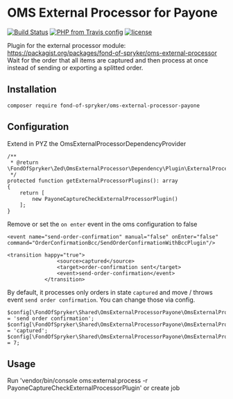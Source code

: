 # OMS External Processor for Payone
[![Build Status](https://travis-ci.org/fond-of/spryker-oms-external-processor-payone.svg?branch=master)](https://travis-ci.org/fond-of/spryker-oms-external-processor-payone)
[![PHP from Travis config](https://img.shields.io/travis/php-v/fond-of/spryker-oms-external-processor-payone.svg)](https://php.net/)
[![license](https://img.shields.io/github/license/fond-of/spryker-oms-external-processor-payone.svg)](https://packagist.org/packages/fond-of-spryker/oms-external-processor-payone)

Plugin for the external processor module: https://packagist.org/packages/fond-of-spryker/oms-external-processor
Wait for the order that all items are captured and then process at once instead of sending or exporting a splitted order.

## Installation

```
composer require fond-of-spryker/oms-external-processor-payone
```

## Configuration

Extend in PYZ the OmsExternalProcessorDependencyProvider

```
/**
 * @return \FondOfSpryker\Zed\OmsExternalProcessor\Dependency\Plugin\ExternalProcessorPluginInterface[]
 */
protected function getExternalProcessorPlugins(): array
{
    return [
        new PayoneCaptureCheckExternalProcessorPlugin()
    ];
}
```

Remove or set the `on enter` event in the oms configuration to false
```
<event name="send-order-confirmation" manual="false" onEnter="false" command="OrderConfirmationBcc/SendOrderConfirmationWithBccPlugin"/>
```
```
<transition happy="true">
                <source>captured</source>
                <target>order-confirmation sent</target>
                <event>send-order-confirmation</event>
            </transition>
```
By default, it processes only orders in state `captured` and move / throws event `send order confirmation`. You can change those via config.
```
$config[\FondOfSpryker\Shared\OmsExternalProcessorPayone\OmsExternalProcessorPayoneConstants::EVENT_NAME] = 'send order confirmation';
$config[\FondOfSpryker\Shared\OmsExternalProcessorPayone\OmsExternalProcessorPayoneConstants::CAPTURED_STATE_NAME] = 'captured';
$config[\FondOfSpryker\Shared\OmsExternalProcessorPayone\OmsExternalProcessorPayoneConstants::MAX_AGE_IN_DAYS] = 7;
```

## Usage

Run 'vendor/bin/console oms:external:process -r PayoneCaptureCheckExternalProcessorPlugin' or create job
